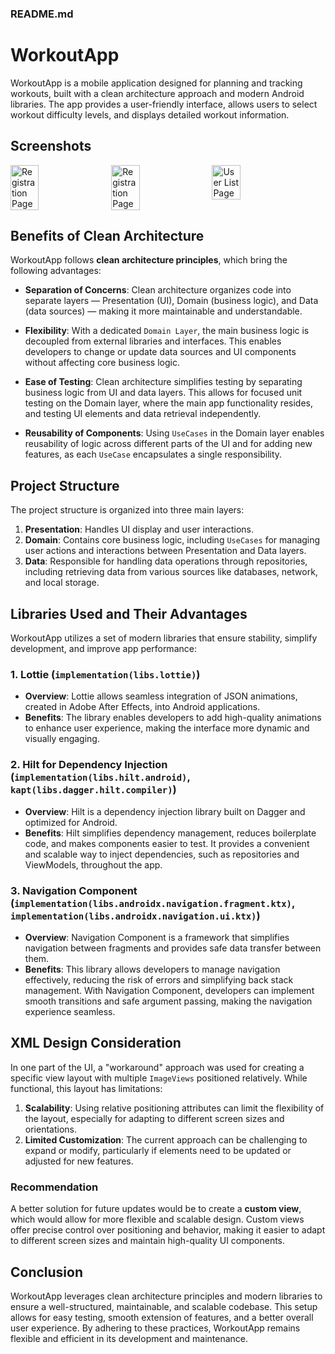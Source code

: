 ### README.md

# WorkoutApp

WorkoutApp is a mobile application designed for planning and tracking workouts, built with a clean architecture approach and modern Android libraries. The app provides a user-friendly interface, allows users to select workout difficulty levels, and displays detailed workout information.

## Screenshots

<div style="display: flex; gap: 10px;">
  <img src="https://github.com/user-attachments/assets/0816b49c-816a-4f78-9229-f30acce321f4" alt="Registration Page" width="30%">
  <img src="https://github.com/user-attachments/assets/1b7897fa-adb2-48e6-9373-23023556d365" alt="Registration Page" width="30%">
  <img src="https://github.com/user-attachments/assets/4fc6cc03-fe26-4f1f-b0b3-047aae51ab5b" alt="User List Page" width="30%">
</div>

## Benefits of Clean Architecture

WorkoutApp follows **clean architecture principles**, which bring the following advantages:

- **Separation of Concerns**: Clean architecture organizes code into separate layers — Presentation (UI), Domain (business logic), and Data (data sources) — making it more maintainable and understandable.

- **Flexibility**: With a dedicated `Domain Layer`, the main business logic is decoupled from external libraries and interfaces. This enables developers to change or update data sources and UI components without affecting core business logic.

- **Ease of Testing**: Clean architecture simplifies testing by separating business logic from UI and data layers. This allows for focused unit testing on the Domain layer, where the main app functionality resides, and testing UI elements and data retrieval independently.

- **Reusability of Components**: Using `UseCases` in the Domain layer enables reusability of logic across different parts of the UI and for adding new features, as each `UseCase` encapsulates a single responsibility.

## Project Structure

The project structure is organized into three main layers:

1. **Presentation**: Handles UI display and user interactions.
2. **Domain**: Contains core business logic, including `UseCases` for managing user actions and interactions between Presentation and Data layers.
3. **Data**: Responsible for handling data operations through repositories, including retrieving data from various sources like databases, network, and local storage.

## Libraries Used and Their Advantages

WorkoutApp utilizes a set of modern libraries that ensure stability, simplify development, and improve app performance:

### 1. **Lottie** (`implementation(libs.lottie)`)
- **Overview**: Lottie allows seamless integration of JSON animations, created in Adobe After Effects, into Android applications.
- **Benefits**: The library enables developers to add high-quality animations to enhance user experience, making the interface more dynamic and visually engaging.

### 2. **Hilt for Dependency Injection** (`implementation(libs.hilt.android)`, `kapt(libs.dagger.hilt.compiler)`)
- **Overview**: Hilt is a dependency injection library built on Dagger and optimized for Android.
- **Benefits**: Hilt simplifies dependency management, reduces boilerplate code, and makes components easier to test. It provides a convenient and scalable way to inject dependencies, such as repositories and ViewModels, throughout the app.

### 3. **Navigation Component** (`implementation(libs.androidx.navigation.fragment.ktx)`, `implementation(libs.androidx.navigation.ui.ktx)`)
- **Overview**: Navigation Component is a framework that simplifies navigation between fragments and provides safe data transfer between them.
- **Benefits**: This library allows developers to manage navigation effectively, reducing the risk of errors and simplifying back stack management. With Navigation Component, developers can implement smooth transitions and safe argument passing, making the navigation experience seamless.

## XML Design Consideration

In one part of the UI, a "workaround" approach was used for creating a specific view layout with multiple `ImageViews` positioned relatively. While functional, this layout has limitations:

1. **Scalability**: Using relative positioning attributes can limit the flexibility of the layout, especially for adapting to different screen sizes and orientations.
2. **Limited Customization**: The current approach can be challenging to expand or modify, particularly if elements need to be updated or adjusted for new features.

### Recommendation
A better solution for future updates would be to create a **custom view**, which would allow for more flexible and scalable design. Custom views offer precise control over positioning and behavior, making it easier to adapt to different screen sizes and maintain high-quality UI components.

## Conclusion

WorkoutApp leverages clean architecture principles and modern libraries to ensure a well-structured, maintainable, and scalable codebase. This setup allows for easy testing, smooth extension of features, and a better overall user experience. By adhering to these practices, WorkoutApp remains flexible and efficient in its development and maintenance.
